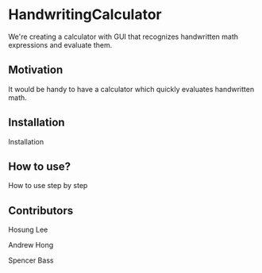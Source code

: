 # HandwritingCalculator

We're creating a calculator with GUI that recognizes handwritten math expressions and evaluate them.

## Motivation

It would be handy to have a calculator which quickly evaluates handwritten math.

## Installation

Installation

## How to use?

How to use step by step

## Contributors

Hosung Lee

Andrew Hong

Spencer Bass